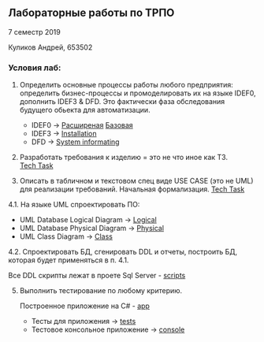 ## Лабораторные работы по ТРПО

7 семестр 2019

Куликов Андрей, 653502

### Условия лаб:

1. Определить основные процессы работы любого предприятия: определить бизнес-процессы и промоделировать их на языке IDEF0, дополнить IDEF3 & DFD. Это фактически фаза обследования будущего обьекта для автоматизации.  

    * IDEF0 -> [Расширеная](business/idef0-extedned.png) [Базовая](business/idef0-base.png)
    * IDEF3 -> [Installation](business/Installation(idef3).png)
    * DFD -> [System informating](business/System%20Informating%20(DFD).png)

2. Разработать требования к изделию = это не что иное как ТЗ.  
       [Tech Task](docs/Technical%20Task.pdf)

3. Описать в табличном и текстовом спец виде USE CASE (это не UML) для реализации требований. Начальная формализация.
       [Tech Task](docs/Technical%20Task.pdf)

4.1. На языке UML спроектировать  ПО:

   * UML Database Logical Diagram -> [Logical](uml/DB_Logical.png)  
   * UML Database Physical Diagram -> [Physical](uml/DB_Physical.png)  
   * UML Class Diagram -> [Class](uml/class_diagram.jpg)  

4.2. Спроектировать БД, сгенировать DDL и отчеты, построить БД, которая будет применяться в п. 4.1.  
   
   Все DDL скрипты лежат в проете Sql Server - [scripts](scripts/EconomicNews/EconomicNews)
  
5. Выполнить тестирование по любому критерию.  
   
   Построенное приложение на C# - [app](EconomicNews)
   
   * Тесты для приложения -> [tests](EconomicNews/EconomicNews.Tests)
   * Тестовое консольное приложение -> [console](EconomicNews/EconomicNews.App)
